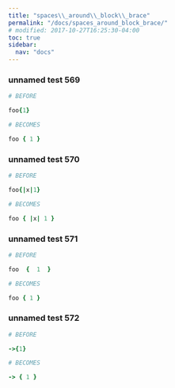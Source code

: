 ```yaml
---
title: "spaces\\_around\\_block\\_brace"
permalink: "/docs/spaces_around_block_brace/"
# modified: 2017-10-27T16:25:30-04:00
toc: true
sidebar:
  nav: "docs"
---
```

### unnamed test 569
```ruby
# BEFORE

foo{1}

```
```ruby
# BECOMES

foo { 1 }

```
### unnamed test 570
```ruby
# BEFORE

foo{|x|1}

```
```ruby
# BECOMES

foo { |x| 1 }

```
### unnamed test 571
```ruby
# BEFORE

foo  {  1  }

```
```ruby
# BECOMES

foo { 1 }

```
### unnamed test 572
```ruby
# BEFORE

->{1}

```
```ruby
# BECOMES

-> { 1 }

```
